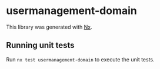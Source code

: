 # usermanagement-domain

This library was generated with [Nx](https://nx.dev).

## Running unit tests

Run `nx test usermanagement-domain` to execute the unit tests.

